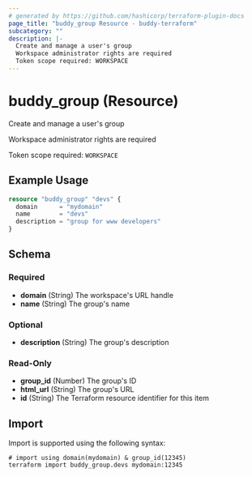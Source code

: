 ```yaml
---
# generated by https://github.com/hashicorp/terraform-plugin-docs
page_title: "buddy_group Resource - buddy-terraform"
subcategory: ""
description: |-
  Create and manage a user's group
  Workspace administrator rights are required
  Token scope required: WORKSPACE
---
```


# buddy_group (Resource)

Create and manage a user's group

Workspace administrator rights are required

Token scope required: `WORKSPACE`

## Example Usage

```terraform
resource "buddy_group" "devs" {
  domain      = "mydomain"
  name        = "devs"
  description = "group for www developers"
}
```

<!-- schema generated by tfplugindocs -->
## Schema

### Required

- **domain** (String) The workspace's URL handle
- **name** (String) The group's name

### Optional

- **description** (String) The group's description

### Read-Only

- **group_id** (Number) The group's ID
- **html_url** (String) The group's URL
- **id** (String) The Terraform resource identifier for this item

## Import

Import is supported using the following syntax:

```shell
# import using domain(mydomain) & group_id(12345)
terraform import buddy_group.devs mydomain:12345
```
